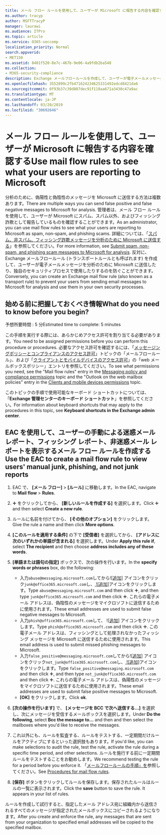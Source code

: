 ```yaml
---
title: メール フロー ルールを使用して、ユーザーが Microsoft に報告する内容を確認する
ms.author: tracyp
author: MSFTTracyP
manager: laurawi
ms.audience: ITPro
ms.topic: article
ms.service: O365-seccomp
localization_priority: Normal
search.appverid:
- MET150
ms.assetid: 8401f520-8e7c-467b-9e06-4a9fdb2ba548
ms.collection:
- M365-security-compliance
description: Exchange メールフロールールを作成して、ユーザーが電子メールメッセージを分析のために Microsoft に送信したり、独自のセキュリティプロセスで使用したりできないようにすることができます。
ms.openlocfilehash: 3552899c2fb471624234625331492edcd8421da6
ms.sourcegitcommit: 0f93b37c39d807dec91f118aa671a3430c47a9ac
ms.translationtype: MT
ms.contentlocale: ja-JP
ms.lasthandoff: 03/20/2019
ms.locfileid: "30692646"
---
```

# <a name="use-mail-flow-rules-to-see-what-your-users-are-reporting-to-microsoft"></a><span data-ttu-id="91e7d-103">メール フロー ルールを使用して、ユーザーが Microsoft に報告する内容を確認する</span><span class="sxs-lookup"><span data-stu-id="91e7d-103">Use mail flow rules to see what your users are reporting to Microsoft</span></span>

<span data-ttu-id="91e7d-104">分析のために、偽陽性と偽陰性のメッセージを Microsoft に送信する方法は複数あります。</span><span class="sxs-lookup"><span data-stu-id="91e7d-104">There are multiple ways you can send false positive and false negative messages to Microsoft for analysis.</span></span> <span data-ttu-id="91e7d-105">管理者は、メール フロー ルールを使用して、ユーザーが Microsoft にスパム、スパム以外、およびフィッシング詐欺として報告しているものを確認することができます。</span><span class="sxs-lookup"><span data-stu-id="91e7d-105">As an administrator, you can use mail flow rules to see what your users are reporting to Microsoft as spam, non-spam, and phishing scams.</span></span> <span data-ttu-id="91e7d-106">詳細については、「[スパム、非スパム、フィッシング詐欺メッセージを分析のために Microsoft に送信する](submit-spam-non-spam-and-phishing-scam-messages-to-microsoft-for-analysis.md)」を参照してください。</span><span class="sxs-lookup"><span data-stu-id="91e7d-106">For more information, see [Submit spam, non-spam, and phishing scam messages to Microsoft for analysis](submit-spam-non-spam-and-phishing-scam-messages-to-microsoft-for-analysis.md).</span></span> <span data-ttu-id="91e7d-107">反対に、Exchange メールフロールール (トランスポートルールとも呼ばれます) を作成して、ユーザーが電子メールメッセージを分析のために Microsoft に送信したり、独自のセキュリティプロセスで使用したりするのを防ぐことができます。</span><span class="sxs-lookup"><span data-stu-id="91e7d-107">Conversely, you can create an Exchange mail flow rule (also known as a transport rule) to prevent your users from sending email messages to Microsoft for analysis and use them in your own security processes.</span></span>
  
## <a name="what-do-you-need-to-know-before-you-begin"></a><span data-ttu-id="91e7d-108">始める前に把握しておくべき情報</span><span class="sxs-lookup"><span data-stu-id="91e7d-108">What do you need to know before you begin?</span></span>

<span data-ttu-id="91e7d-109">予想所要時間 : 5 分</span><span class="sxs-lookup"><span data-stu-id="91e7d-109">Estimated time to complete: 5 minutes</span></span>
  
<span data-ttu-id="91e7d-110">この手順を実行する際には、あらかじめアクセス許可を割り当てる必要があります。</span><span class="sxs-lookup"><span data-stu-id="91e7d-110">You need to be assigned permissions before you can perform this procedure or procedures.</span></span> <span data-ttu-id="91e7d-111">必要なアクセス許可を確認するには、「[メッセージングポリシーとコンプライアンスのアクセス許可](http://technet.microsoft.com/library/ec4d3b9f-b85a-4cb9-95f5-6fc149c3899b.aspx)」トピックの「メールフロールール」、および「[クライアントとモバイルデバイスのアクセス許可](http://technet.microsoft.com/library/57eca42a-5a7f-4c65-89f0-7a84f2dbea19.aspx)」の「web メールボックスポリシー」エントリを参照してください。</span><span class="sxs-lookup"><span data-stu-id="91e7d-111">To see what permissions you need, see the "Mail flow rules" entry in the [Messaging policy and compliance permissions](http://technet.microsoft.com/library/ec4d3b9f-b85a-4cb9-95f5-6fc149c3899b.aspx) topic and the "Outlook on the web mailbox policies" entry in the [Clients and mobile devices permissions](http://technet.microsoft.com/library/57eca42a-5a7f-4c65-89f0-7a84f2dbea19.aspx) topic.</span></span> 
  
<span data-ttu-id="91e7d-112">このトピックの手順で使用可能なキーボード ショートカットについては、「**Exchange 管理センターのキーボード ショートカット**」を参照してください。</span><span class="sxs-lookup"><span data-stu-id="91e7d-112">For information about keyboard shortcuts that may apply to the procedures in this topic, see **Keyboard shortcuts in the Exchange admin center**.</span></span>
  
## <a name="use-the-eac-to-create-a-mail-flow-rule-to-view-users-manual-junk-phishing-and-not-junk-reports"></a><span data-ttu-id="91e7d-113">EAC を使用して、ユーザーの手動による迷惑メール レポート、フィッシング レポート、非迷惑メール レポートを表示するメール フロー ルールを作成する</span><span class="sxs-lookup"><span data-stu-id="91e7d-113">Use the EAC to create a mail flow rule to view users' manual junk, phishing, and not junk reports</span></span>

1. <span data-ttu-id="91e7d-114">EAC で、 **[メール フロー]** \> **[ルール]** に移動します。</span><span class="sxs-lookup"><span data-stu-id="91e7d-114">In the EAC, navigate to **Mail flow** \> **Rules**.</span></span>
    
2. <span data-ttu-id="91e7d-115">![[追加] アイコン](media/ITPro-EAC-AddIcon.gif) をクリックしてから、 **[新しいルールを作成する]** を選択します。</span><span class="sxs-lookup"><span data-stu-id="91e7d-115">Click ![Add Icon](media/ITPro-EAC-AddIcon.gif) and then select **Create a new rule**.</span></span>
    
3. <span data-ttu-id="91e7d-116">ルールに名前を付けてから、 **[その他のオプション]** をクリックします。</span><span class="sxs-lookup"><span data-stu-id="91e7d-116">Give the rule a name and then click **More options**.</span></span>
    
4. <span data-ttu-id="91e7d-117">**[このルールを適用する条件]** の下で **[受信者]** を選択してから、 **[アドレスに次のいずれかの単語が含まれる]** を選択します。</span><span class="sxs-lookup"><span data-stu-id="91e7d-117">Under **Apply this rule if**, select **The recipient** and then choose **address includes any of these words**.</span></span>
    
5. <span data-ttu-id="91e7d-118">**[単語または語句の指定]** ボックスで、次の操作を行います。</span><span class="sxs-lookup"><span data-stu-id="91e7d-118">In the **specify words or phrases** box, do the following:</span></span> 
    - <span data-ttu-id="91e7d-119">入力`abuse@messaging.microsoft.com`してから![[追加](media/ITPro-EAC-AddIcon.gif)] アイコンをクリック`junk@office365.microsoft.com`し、[ ![追加]](media/ITPro-EAC-AddIcon.gif)アイコンをクリックします。</span><span class="sxs-lookup"><span data-stu-id="91e7d-119">Type `abuse@messaging.microsoft.com` and then click ![Add Icon](media/ITPro-EAC-AddIcon.gif), and then type `junk@office365.microsoft.com` and then click ![Add Icon](media/ITPro-EAC-AddIcon.gif).</span></span> <span data-ttu-id="91e7d-120">これらの電子メール アドレスは、偽陰性のメッセージをマイクロソフトに送信するために使用されます。</span><span class="sxs-lookup"><span data-stu-id="91e7d-120">These email addresses are used to submit false negative messages to Microsoft.</span></span>
    - <span data-ttu-id="91e7d-121">入力`phish@office365.microsoft.com`して、 ![[追加](media/ITPro-EAC-AddIcon.gif)] アイコンをクリックします。</span><span class="sxs-lookup"><span data-stu-id="91e7d-121">Type `phish@office365.microsoft.com` and then click ![Add Icon](media/ITPro-EAC-AddIcon.gif).</span></span> <span data-ttu-id="91e7d-122">この電子メール アドレスは、フィッシングとして処理されなかったフィッシング メッセージを Microsoft に送信するために使用されます。</span><span class="sxs-lookup"><span data-stu-id="91e7d-122">This email address is used to submit missed phishing messages to Microsoft.</span></span>
    - <span data-ttu-id="91e7d-123">入力`false_positive@messaging.microsoft.com`してから![[追加](media/ITPro-EAC-AddIcon.gif)] アイコンをクリック`not_junk@office365.microsoft.com`し、[ ![追加]](media/ITPro-EAC-AddIcon.gif)アイコンをクリックします。</span><span class="sxs-lookup"><span data-stu-id="91e7d-123">Type `false_positive@messaging.microsoft.com` and then click ![Add Icon](media/ITPro-EAC-AddIcon.gif), and then type `not_junk@office365.microsoft.com` and then click ![Add Icon](media/ITPro-EAC-AddIcon.gif).</span></span> <span data-ttu-id="91e7d-124">これらの電子メール アドレスは、偽陽性のメッセージをマイクロソフトに送信するために使用されます。</span><span class="sxs-lookup"><span data-stu-id="91e7d-124">These email addresses are used to submit false positive messages to Microsoft.</span></span>
    - <span data-ttu-id="91e7d-125">**[OK]** をクリックします。</span><span class="sxs-lookup"><span data-stu-id="91e7d-125">Click **ok**.</span></span>
    
6. <span data-ttu-id="91e7d-126">**[次の操作を行います]** で、 **[メッセージを BCC で次へ送信する...]** を選択し、次にメッセージを受信するメールボックスを選択します。</span><span class="sxs-lookup"><span data-stu-id="91e7d-126">Under **Do the following**, select **Bcc the message to...** and then and then select the mailboxes where you'd like to receive the messages.</span></span> 
    
7. <span data-ttu-id="91e7d-127">これ以外にも、ルールを監査する、ルールをテストする、一定期間だけルールをアクティブにするといった選択肢もあります。</span><span class="sxs-lookup"><span data-stu-id="91e7d-127">If you'd like, you can make selections to audit the rule, test the rule, activate the rule during a specific time period, and other selections.</span></span> <span data-ttu-id="91e7d-128">ルールを施行する前に一定期間ルールをテストすることをお勧めします。</span><span class="sxs-lookup"><span data-stu-id="91e7d-128">We recommend testing the rule for a period before you enforce it.</span></span> <span data-ttu-id="91e7d-129">「[メールフロールールの手順」を](https://docs.microsoft.com/Exchange/policy-and-compliance/mail-flow-rules/mail-flow-rule-procedures)参照してください。</span><span class="sxs-lookup"><span data-stu-id="91e7d-129">See [Procedures for mail flow rules](https://docs.microsoft.com/Exchange/policy-and-compliance/mail-flow-rules/mail-flow-rule-procedures).</span></span> 
    
8. <span data-ttu-id="91e7d-p107">**[保存]** ボタンをクリックしてルールを保存します。保存されたルールはルールの一覧に表示されます。</span><span class="sxs-lookup"><span data-stu-id="91e7d-p107">Click the **save** button to save the rule. It appears in your list of rules.</span></span> 
    
<span data-ttu-id="91e7d-132">ルールを作成して試行すると、指定したメール アドレス宛に組織内から送信されるすべてのメッセージが指定されたメールボックスにコピーされるようになります。</span><span class="sxs-lookup"><span data-stu-id="91e7d-132">After you create and enforce the rule, any messages that are sent from your organization to specified email addresses will be copied to the specified mailbox.</span></span>
  

